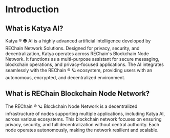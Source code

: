 
# Introduction

## What is Katya AI?
Katya ® 👽 AI is a highly advanced artificial intelligence developed by REChain Network Solutions. Designed for privacy, security, and decentralization, Katya operates across REChain's Blockchain Node Network. It functions as a multi-purpose assistant for secure messaging, blockchain operations, and privacy-focused applications. The AI integrates seamlessly with the REChain ®️ 🪐 ecosystem, providing users with an autonomous, encrypted, and decentralized environment.

## What is REChain Blockchain Node Network?
The REChain ®️ 🪐 Blockchain Node Network is a decentralized infrastructure of nodes supporting multiple applications, including Katya AI, across various ecosystems. This blockchain network focuses on ensuring privacy, security, and full decentralization without central authority. Each node operates autonomously, making the network resilient and scalable.
    